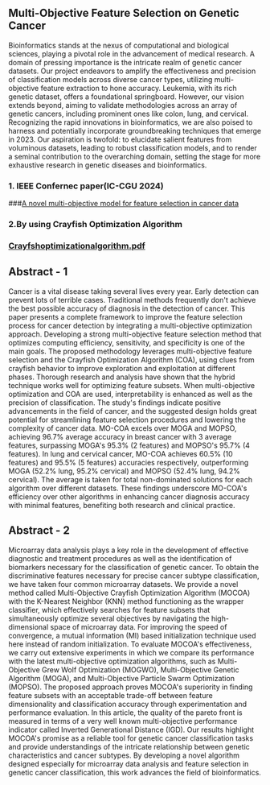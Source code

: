 ## Multi-Objective Feature Selection on Genetic Cancer 
Bioinformatics stands at the nexus of computational and biological
sciences, playing a pivotal role in the advancement of medical
research. A domain of pressing importance is the intricate realm of
genetic cancer datasets. Our project endeavors to amplify the
effectiveness and precision of classification models across diverse
cancer types, utilizing multi-objective feature extraction to hone
accuracy. Leukemia, with its rich genetic dataset, offers a
foundational springboard. However, our vision extends beyond,
aiming to validate methodologies across an array of genetic cancers,
including prominent ones like colon, lung, and cervical. Recognizing
the rapid innovations in bioinformatics, we are also poised to harness
and potentially incorporate groundbreaking techniques that emerge
in 2023. Our aspiration is twofold: to elucidate salient features from
voluminous datasets, leading to robust classification models, and to
render a seminal contribution to the overarching domain, setting the
stage for more exhaustive research in genetic diseases and
bioinformatics. 
### 1. IEEE Confernec paper(IC-CGU 2024)
###[A novel multi-objective model for feature selection in cancer data](https://github.com/himanshu9178/Multi-Objective-Feature-Selection-on-Genetic-Cancer/blob/main/IEEE_Conference_Template%20(4).pdf)
### 2.By using Crayfish Optimization Algorithm
### [Crayfshoptimizationalgorithm.pdf](https://github.com/himanshu9178/Multi-Objective-Feature-Selection-on-Genetic-Cancer/files/12920941/Crayfshoptimizationalgorithm.pdf)


## Abstract - 1
Cancer is a vital disease taking several lives every year. Early detection can prevent lots of terrible cases. Traditional methods frequently don't achieve the best possible accuracy of diagnosis in the detection of cancer. This paper presents a complete framework to improve the feature selection process for cancer detection by integrating a multi-objective optimization approach. Developing a strong multi-objective feature selection method that optimizes computing efficiency, sensitivity, and specificity is one of the main goals. The proposed methodology leverages multi-objective feature selection and the Crayfish Optimization Algorithm (COA), using clues from crayfish behavior to improve exploration and exploitation at different phases. Thorough research and analysis have shown that the hybrid technique works well for optimizing feature subsets. When multi-objective optimization and COA are used, interpretability is enhanced as well as the precision of classification. The study's findings indicate positive advancements in the field of cancer, and the suggested design holds great potential for streamlining feature selection procedures and lowering the complexity of cancer data. MO-COA excels over MOGA and MOPSO, achieving 96.7\% average accuracy in breast cancer with 3 average features, surpassing MOGA's 95.3\% (2 features) and MOPSO's 95.7\% (4 features). In lung and cervical cancer, MO-COA achieves 60.5\% (10 features) and 95.5\% (5 features) accuracies respectively, outperforming MOGA (52.2\% lung, 95.2\% cervical) and MOPSO (52.4\% lung, 94.2\% cervical). The average is taken for total non-dominated solutions for each algorithm over different datasets. These findings underscore MO-COA's efficiency over other algorithms in enhancing cancer diagnosis accuracy with minimal features, benefiting both research and clinical practice.
## Abstract - 2
Microarray data analysis plays a key role in the development of effective diagnostic and treatment procedures as well as the identification of biomarkers necessary for the classification of genetic cancer. To obtain the discriminative features necessary for precise cancer subtype classification, we have taken four common microarray datasets. We provide a novel method called Multi-Objective Crayfish Optimization Algorithm (MOCOA) with the K-Nearest Neighbor (KNN) method functioning as the wrapper classifier, which effectively searches for feature subsets that simultaneously optimize several objectives by navigating the high-dimensional space of microarray data. For improving the speed of convergence, a mutual information (MI) based initialization technique used here instead of random initialization. To evaluate MOCOA's effectiveness, we carry out extensive experiments in which we compare its performance with the latest multi-objective optimization algorithms, such as Multi-Objective Grew Wolf Optimization (MOGWO), Multi-Objective Genetic Algorithm (MOGA), and Multi-Objective Particle Swarm Optimization (MOPSO). The proposed approach proves MOCOA's superiority in finding feature subsets with an acceptable trade-off between feature dimensionality and classification accuracy through experimentation and performance evaluation. In this article, the quality of the pareto front is measured in terms of a very well known multi-objective performance indicator called Inverted Generational Distance (IGD). Our results highlight MOCOA's promise as a reliable tool for genetic cancer classification tasks and provide understandings of the intricate relationship between genetic characteristics and cancer subtypes. By developing a novel algorithm designed especially for microarray data analysis and feature selection in genetic cancer classification, this work advances the field of bioinformatics.
